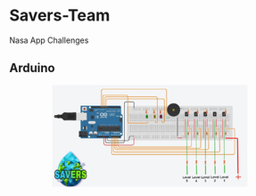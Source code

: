 # Savers-Team
Nasa App Challenges
## Arduino
<p align="center">
  <img src="img/arduino.jpg" width="350"/>
</p>
